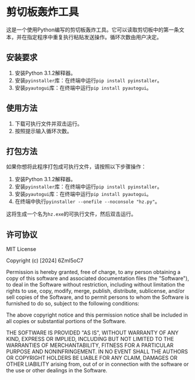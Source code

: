 # 剪切板轰炸工具

这是一个使用Python编写的剪切板轰炸工具。它可以读取剪切板中的第一条文本，并在指定程序中重复执行粘贴发送操作。循环次数由用户决定。

## 安装要求

1. 安装Python 3.1.2解释器。
2. 安装`pyinstaller`库：在终端中运行`pip install pyinstaller`。
3. 安装`pyautogui`库：在终端中运行`pip install pyautogui`。

## 使用方法

1. 下载可执行文件并双击运行。
2. 按照提示输入循环次数。

## 打包方法

如果你想将此程序打包成可执行文件，请按照以下步骤操作：

1. 安装Python 3.1.2解释器。
2. 安装`pyinstaller`库：在终端中运行`pip install pyinstaller`。
3. 安装`pyautogui`库：在终端中运行`pip install pyautogui`。
4. 在终端中执行`pyinstaller --onefile --noconsole "hz.py"`。

这将生成一个名为`hz.exe`的可执行文件，然后双击运行。

## 许可协议

MIT License

Copyright (c) [2024] 6ZmI5oC7

Permission is hereby granted, free of charge, to any person obtaining a copy of this software and associated documentation files (the "Software"), to deal in the Software without restriction, including without limitation the rights to use, copy, modify, merge, publish, distribute, sublicense, and/or sell copies of the Software, and to permit persons to whom the Software is furnished to do so, subject to the following conditions:

The above copyright notice and this permission notice shall be included in all copies or substantial portions of the Software.

THE SOFTWARE IS PROVIDED "AS IS", WITHOUT WARRANTY OF ANY KIND, EXPRESS OR IMPLIED, INCLUDING BUT NOT LIMITED TO THE WARRANTIES OF MERCHANTABILITY, FITNESS FOR A PARTICULAR PURPOSE AND NONINFRINGEMENT. IN NO EVENT SHALL THE AUTHORS OR COPYRIGHT HOLDERS BE LIABLE FOR ANY CLAIM, DAMAGES OR OTHER LIABILITY arising from, out of or in connection with the software or the use or other dealings in the Software.

